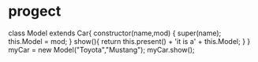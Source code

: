 # progect 
class Model extends Car{
    constructor(name,mod) {
        super(name);
        this.Model = mod;
    }
    show(){
        return this.present() + 'it is a' + this.Model;
    }
}
myCar = new Model("Toyota","Mustang");
myCar.show();
